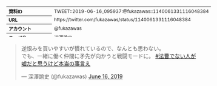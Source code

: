 <table style="font-size: 9pt; width: 610px; margin-bottom: 20px; height: 80px;">
<tbody>
    <tr>
        <th align=left>資料ID</th>
        <td align=left>TWEET::2019-06-16_095937:@fukazawas::1140061331116048384</td>
    </tr>
    <tr>
        <th align=left>URL</th>
        <td align=left>https://twitter.com/fukazawas/status/1140061331116048384</td>
    </tr>
    <tr>
        <th align=left>アカウント</th>
        <td align=left>@fukazawas</td>
    </tr>
    <tr>
        <th align=left>ユーザ名</th>
        <td align=left>深澤諭史</td>
    </tr>
    <tr>
        <th align=left>ツイートの記録日時</th>
        <td align=left>created_at 2022-08-24_1051</td>
    </tr>
</tbody>
</table>
<blockquote class="twitter-tweet" data-width="450"  data-lang="ja"><p lang="ja" dir="ltr">逆恨みを買いやすいが慣れているので、なんとも思わない。<br>でも、一緒に働く仲間に矛先が向かうと戦闘モードに。 <a href="https://twitter.com/hashtag/%E6%B3%95%E6%9B%B9%E3%81%A7%E3%81%AA%E3%81%84%E4%BA%BA%E3%81%8C%E5%98%98%E3%81%A0%E3%81%A8%E6%80%9D%E3%81%86%E3%81%91%E3%81%A9%E6%9C%AC%E5%BD%93%E3%81%AE%E4%BA%8B%E8%A8%80%E3%81%88?src=hash&amp;ref_src=twsrc%5Etfw">#法曹でない人が嘘だと思うけど本当の事言え</a></p>&mdash; 深澤諭史 (@fukazawas) <a href="https://twitter.com/fukazawas/status/1140061331116048384?ref_src=twsrc%5Etfw">June 16, 2019</a></blockquote>
<script async src="https://platform.twitter.com/widgets.js" charset="utf-8"></script>


